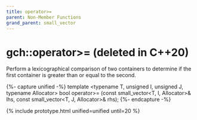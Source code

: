 ```yaml
---
title: operator>=
parent: Non-Member Functions
grand_parent: small_vector
---
```


# gch::operator>= <span class="title-annotation">(deleted in C++20)</span>

Perform a lexicographical comparison of two containers to determine if the first
container is greater than or equal to the second.

{%- capture unified -%}
template <typename T, unsigned I, unsigned J, typename Allocator>
bool
operator>= (const small_vector<T, I, Allocator>& lhs,
            const small_vector<T, J, Allocator>& rhs);
{%- endcapture -%}

{% include prototype.html unified=unified until=20 %}

